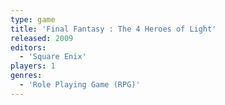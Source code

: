 ```yaml
---
type: game
title: 'Final Fantasy : The 4 Heroes of Light'
released: 2009
editors: 
  - 'Square Enix'
players: 1
genres:
  - 'Role Playing Game (RPG)'
---
```

